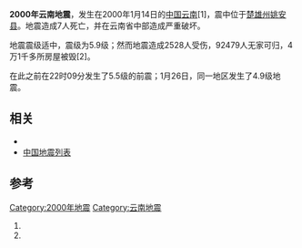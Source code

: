 **2000年云南地震**，发生在2000年1月14日的[中国](https://zh.wikipedia.org/wiki/中国 "wikilink")[云南](https://zh.wikipedia.org/wiki/云南 "wikilink")\[1\]，震中位于[楚雄州](../Page/楚雄彝族自治州.md "wikilink")[姚安县](https://zh.wikipedia.org/wiki/姚安县 "wikilink")。地震造成7人死亡，并在云南省中部造成严重破坏。

地震震级适中，震级为5.9级；然而地震造成2528人受伤，92479人无家可归，4万1千多所房屋被毁\[2\]。

在此之前在22时09分发生了5.5级的前震；1月26日，同一地区发生了4.9级地震。

## 相关

  -
  - [中国地震列表](../Page/中国地震列表.md "wikilink")

## 参考

[Category:2000年地震](https://zh.wikipedia.org/wiki/Category:2000年地震 "wikilink") [Category:云南地震](https://zh.wikipedia.org/wiki/Category:云南地震 "wikilink")

1.
2.